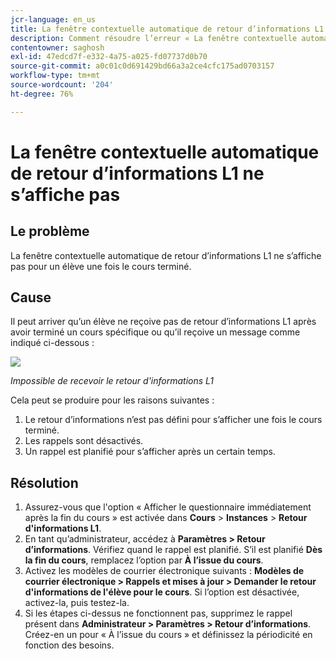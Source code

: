 ```yaml
---
jcr-language: en_us
title: La fenêtre contextuelle automatique de retour d’informations L1 ne s’affiche pas
description: Comment résoudre l’erreur « La fenêtre contextuelle automatique de retour d’informations L1 n’apparaît pas »
contentowner: saghosh
exl-id: 47edcd7f-e332-4a75-a025-fd07737d0b70
source-git-commit: a0c01c0d691429bd66a3a2ce4cfc175ad0703157
workflow-type: tm+mt
source-wordcount: '204'
ht-degree: 76%

---
```


# La fenêtre contextuelle automatique de retour d’informations L1 ne s’affiche pas

## Le problème 

La fenêtre contextuelle automatique de retour d’informations L1 ne s’affiche pas pour un élève une fois le cours terminé.

## Cause

Il peut arriver qu’un élève ne reçoive pas de retour d’informations L1 après avoir terminé un cours spécifique ou qu’il reçoive un message comme indiqué ci-dessous :

![](assets/l1-feedback.png)

*Impossible de recevoir le retour d&#39;informations L1*

Cela peut se produire pour les raisons suivantes :

1. Le retour d’informations n’est pas défini pour s’afficher une fois le cours terminé.
1. Les rappels sont désactivés.
1. Un rappel est planifié pour s’afficher après un certain temps.

## Résolution

1. Assurez-vous que l&#39;option « Afficher le questionnaire immédiatement après la fin du cours » est activée dans **Cours** > **Instances** > **Retour d&#39;informations L1**.
   <!--![](assets/l1-feedback.png)-->
1. En tant qu’administrateur, accédez à **Paramètres > Retour d’informations**. Vérifiez quand le rappel est planifié. S’il est planifié **Dès la fin du cours**, remplacez l’option par **À l’issue du cours**.
1. Activez les modèles de courrier électronique suivants : **Modèles de courrier électronique > Rappels et mises à jour > Demander le retour d&#39;informations de l&#39;élève pour le cours**. Si l’option est désactivée, activez-la, puis testez-la.
1. Si les étapes ci-dessus ne fonctionnent pas, supprimez le rappel présent dans **Administrateur > Paramètres > Retour d’informations**. Créez-en un pour « À l’issue du cours » et définissez la périodicité en fonction des besoins.
